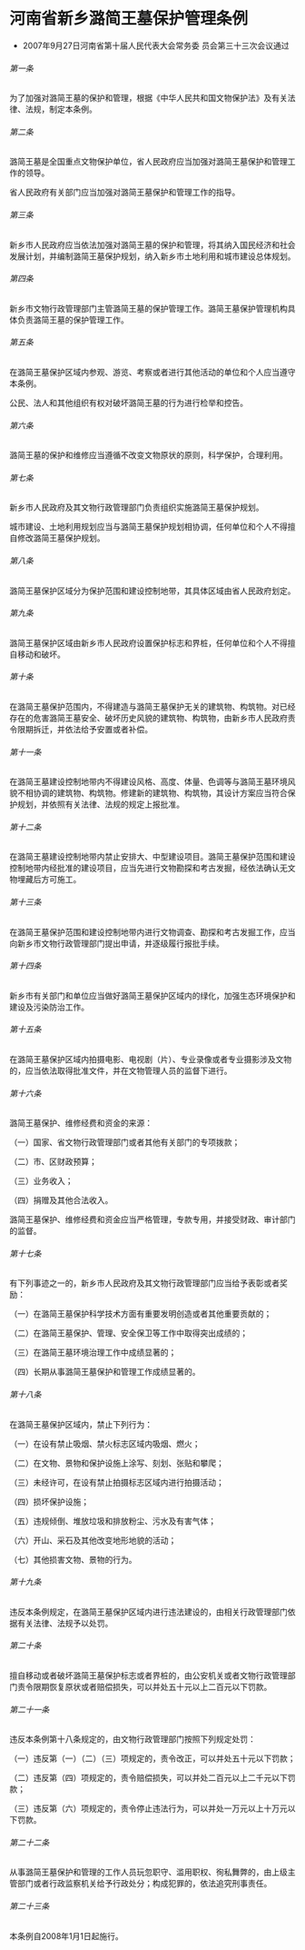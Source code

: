 # 河南省新乡潞简王墓保护管理条例

- 2007年9月27日河南省第十届人民代表大会常务委
  员会第三十三次会议通过

<!-- INFO END -->

###### 第一条

为了加强对潞简王墓的保护和管理，根据《中华人民共和国文物保护法》及有关法律、法规，制定本条例。

###### 第二条

潞简王墓是全国重点文物保护单位，省人民政府应当加强对潞简王墓保护和管理工作的领导。

省人民政府有关部门应当加强对潞简王墓保护和管理工作的指导。

###### 第三条

新乡市人民政府应当依法加强对潞简王墓的保护和管理，将其纳入国民经济和社会发展计划，并编制潞简王墓保护规划，纳入新乡市土地利用和城市建设总体规划。

###### 第四条

新乡市文物行政管理部门主管潞简王墓的保护管理工作。潞简王墓保护管理机构具体负责潞简王墓的保护管理工作。

###### 第五条

在潞简王墓保护区域内参观、游览、考察或者进行其他活动的单位和个人应当遵守本条例。

公民、法人和其他组织有权对破坏潞简王墓的行为进行检举和控告。

###### 第六条

潞简王墓的保护和维修应当遵循不改变文物原状的原则，科学保护，合理利用。

###### 第七条

新乡市人民政府及其文物行政管理部门负责组织实施潞简王墓保护规划。

城市建设、土地利用规划应当与潞简王墓保护规划相协调，任何单位和个人不得擅自修改潞简王墓保护规划。

###### 第八条

潞简王墓保护区域分为保护范围和建设控制地带，其具体区域由省人民政府划定。

###### 第九条

潞简王墓保护区域由新乡市人民政府设置保护标志和界桩，任何单位和个人不得擅自移动和破坏。

###### 第十条

在潞简王墓保护范围内，不得建造与潞简王墓保护无关的建筑物、构筑物。对已经存在的危害潞简王墓安全、破坏历史风貌的建筑物、构筑物，由新乡市人民政府责令限期拆迁，并依法给予安置或者补偿。

###### 第十一条

在潞简王墓建设控制地带内不得建设风格、高度、体量、色调等与潞简王墓环境风貌不相协调的建筑物、构筑物。修建新的建筑物、构筑物，其设计方案应当符合保护规划，并依照有关法律、法规的规定上报批准。

###### 第十二条

在潞简王墓建设控制地带内禁止安排大、中型建设项目。潞简王墓保护范围和建设控制地带内经批准的建设项目，应当先进行文物勘探和考古发掘，经依法确认无文物埋藏后方可施工。

###### 第十三条

在潞简王墓保护范围和建设控制地带内进行文物调查、勘探和考古发掘工作，应当向新乡市文物行政管理部门提出申请，并逐级履行报批手续。

###### 第十四条

新乡市有关部门和单位应当做好潞简王墓保护区域内的绿化，加强生态环境保护和建设及污染防治工作。

###### 第十五条

在潞简王墓保护区域内拍摄电影、电视剧（片）、专业录像或者专业摄影涉及文物的，应当依法取得批准文件，并在文物管理人员的监督下进行。

###### 第十六条

潞简王墓保护、维修经费和资金的来源：

（一）国家、省文物行政管理部门或者其他有关部门的专项拨款；

（二）市、区财政预算；

（三）业务收入；

（四）捐赠及其他合法收入。

潞简王墓保护、维修经费和资金应当严格管理，专款专用，并接受财政、审计部门的监督。

###### 第十七条

有下列事迹之一的，新乡市人民政府及其文物行政管理部门应当给予表彰或者奖励：

（一）在潞简王墓保护科学技术方面有重要发明创造或者其他重要贡献的；

（二）在潞简王墓保护、管理、安全保卫等工作中取得突出成绩的；

（三）在潞简王墓环境治理工作中成绩显著的；

（四）长期从事潞简王墓保护和管理工作成绩显著的。

###### 第十八条

在潞简王墓保护区域内，禁止下列行为：

（一）在设有禁止吸烟、禁火标志区域内吸烟、燃火；

（二）在文物、景物和保护设施上涂写、刻划、张贴和攀爬；

（三）未经许可，在设有禁止拍摄标志区域内进行拍摄活动；

（四）损坏保护设施；

（五）违规倾倒、堆放垃圾和排放粉尘、污水及有害气体；

（六）开山、采石及其他改变地形地貌的活动；

（七）其他损害文物、景物的行为。

###### 第十九条

违反本条例规定，在潞简王墓保护区域内进行违法建设的，由相关行政管理部门依据有关法律、法规予以处罚。

###### 第二十条

擅自移动或者破坏潞简王墓保护标志或者界桩的，由公安机关或者文物行政管理部门责令限期恢复原状或者赔偿损失，可以并处五十元以上二百元以下罚款。

###### 第二十一条

违反本条例第十八条规定的，由文物行政管理部门按照下列规定处罚：

（一）违反第（一）（二）（三）项规定的，责令改正，可以并处五十元以下罚款；

（二）违反第（四）项规定的，责令赔偿损失，可以并处二百元以上二千元以下罚款；

（三）违反第（六）项规定的，责令停止违法行为，可以并处一万元以上十万元以下罚款。

###### 第二十二条

从事潞简王墓保护和管理的工作人员玩忽职守、滥用职权、徇私舞弊的，由上级主管部门或者行政监察机关给予行政处分；构成犯罪的，依法追究刑事责任。

###### 第二十三条

本条例自2008年1月1日起施行。
